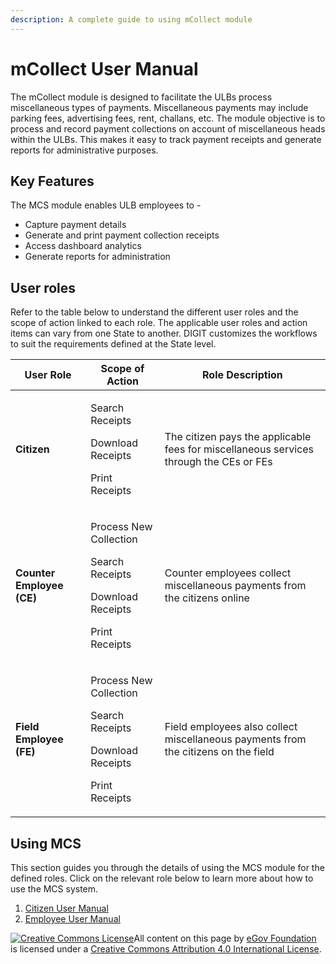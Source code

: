 ```yaml
---
description: A complete guide to using mCollect module
---
```


# mCollect User Manual

The mCollect module is designed to facilitate the ULBs process miscellaneous types of payments. Miscellaneous payments may include parking fees, advertising fees, rent, challans, etc. The module objective is to process and record payment collections on account of miscellaneous heads within the ULBs. This makes it easy to track payment receipts and generate reports for administrative purposes.

## Key Features <a href="#key-features" id="key-features"></a>

The MCS module enables ULB employees to -

* Capture payment details
* Generate and print payment collection receipts
* Access dashboard analytics
* Generate reports for administration

## **User roles** <a href="#user-roles" id="user-roles"></a>

Refer to the table below to understand the different user roles and the scope of action linked to each role. The applicable user roles and action items can vary from one State to another. DIGIT customizes the workflows to suit the requirements defined at the State level.

| **User Role**             | **Scope of Action**                                                                              | **Role Description**                                                                   |
| ------------------------- | ------------------------------------------------------------------------------------------------ | -------------------------------------------------------------------------------------- |
| **Citizen**               | <p>Search Receipts</p><p>Download Receipts</p><p>Print Receipts</p>                              | The citizen pays the applicable fees for miscellaneous services through the CEs or FEs |
| **Counter Employee (CE)** | <p>Process New Collection</p><p>Search Receipts</p><p>Download Receipts</p><p>Print Receipts</p> | Counter employees collect miscellaneous payments from the citizens online              |
| **Field Employee (FE)**   | <p>Process New Collection</p><p>Search Receipts</p><p>Download Receipts</p><p>Print Receipts</p> | Field employees also collect miscellaneous payments from the citizens on the field     |

## **Using MCS** <a href="#using-mcs" id="using-mcs"></a>

This section guides you through the details of using the MCS module for the defined roles. Click on the relevant role below to learn more about how to use the MCS system.

1. [Citizen User Manual](mcs-citizen-user-manual.md)
2. [Employee User Manual](mcs-employee-user-manual.md)

[![Creative Commons License](https://i.creativecommons.org/l/by/4.0/80x15.png)](http://creativecommons.org/licenses/by/4.0/)All content on this page by [eGov Foundation ](https://egov.org.in/)is licensed under a [Creative Commons Attribution 4.0 International License](http://creativecommons.org/licenses/by/4.0/).
